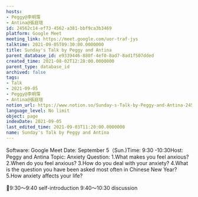 ```yaml
---
hosts:
- Peggy@李明霈
- Antina@張庭瑄
id: 24562c14-ef73-4562-a381-bbf9ca3b3469
platform: Google Meet
meeting_link: https://meet.google.com/uor-traf-jys
talktime: 2021-09-05T09:30:00.0000000
title: Sunday's Talk by Peggy and Antina
parent_database_id: e9339446-880f-4ef0-8ad7-8ad1f507dded
created_time: 2021-08-02T12:28:00.0000000
parent_type: database_id
archived: false
tags:
- Talk
- 2021-09-05
- Peggy@李明霈
- Antina@張庭瑄
notion_url: https://www.notion.so/Sunday-s-Talk-by-Peggy-and-Antina-24562c14ef734562a381bbf9ca3b3469
language_level: No limit
object: page
indexDate: 2021-09-05
last_edited_time: 2021-09-03T11:20:00.0000000
name: Sunday's Talk by Peggy and Antina
---
```


Software: Google Meet
Date: September 5（Sun.)Time: 9:30 -10:30Host: Peggy and Antina Topic: Anxiety
Question:
 1.What makes you feel anxious?2.When do you feel anxious?
3.How do you deal with your anxiety?
4.What is the question you have been asked most often in Chinese New Year?
5.How anxiety affects your life?

📅9:30～9:40 self-introduction 9:40～10:30 discussion





